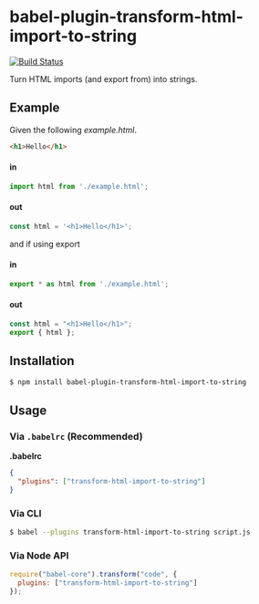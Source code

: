 # babel-plugin-transform-html-import-to-string
[![Build Status](https://travis-ci.com/yeiniel/babel-plugin-transform-html-import-to-string.svg?branch=master)](https://travis-ci.com/yeiniel/babel-plugin-transform-html-import-to-string)

Turn HTML imports (and export from) into strings.

## Example

Given the following _example.html_.

```html
<h1>Hello</h1>
```

#### in

```js
import html from './example.html';
```

#### out

```js
const html = '<h1>Hello</h1>';
```

and if using export

#### in

```js
export * as html from './example.html';
```

#### out

```js
const html = "<h1>Hello</h1>";
export { html };
```


## Installation

```sh
$ npm install babel-plugin-transform-html-import-to-string
```

## Usage

### Via `.babelrc` (Recommended)

**.babelrc**

```json
{
  "plugins": ["transform-html-import-to-string"]
}
```

### Via CLI

```sh
$ babel --plugins transform-html-import-to-string script.js
```

### Via Node API

```javascript
require("babel-core").transform("code", {
  plugins: ["transform-html-import-to-string"]
});
```